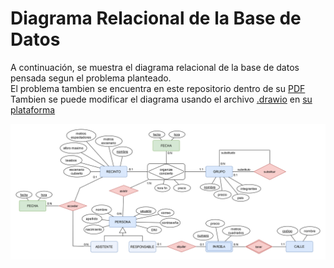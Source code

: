 # Diagrama Relacional de la Base de Datos

A continuación, se muestra el diagrama relacional de la base de datos pensada segun el problema planteado. <br>
El problema tambien se encuentra en este repositorio dentro de su [PDF](problema.pdf) <br>
Tambien se puede modificar el diagrama usando el archivo [.drawio](diagrama.drawio) en [su plataforma](https://app.diagrams.net/)

![Diagrama Relacional](diagrama.svg)